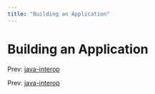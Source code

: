```yaml
---
title: "Building an Application"
---
```


# Building an Application

Prev: [java-interop](java-interop.md)

Prev: [java-interop](java-interop.md)
